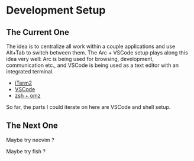 # Development Setup

## The Current One

The idea is to centralize all work within a couple applications and use Alt+Tab to switch between them. The Arc + VSCode setup plays along this idea very well: Arc is being used for browsing, development, communication etc., and VSCode is being used as a text editor with an integrated terminal.

- [iTerm2](https://iterm2.com/)
- [VSCode](https://code.visualstudio.com/download)
- [zsh + omz](https://ohmyz.sh/)

So far, the parts I could iterate on here are VSCode and shell setup.

## The Next One

Maybe try neovim ?

Maybe try fish ?
